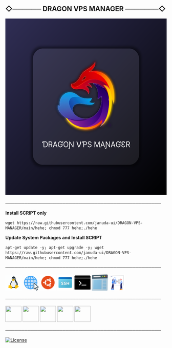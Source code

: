 
<h2>◇────── DRAGON VPS MANAGER ───────◇
</h2>

<p><center><img src="https://github.com/januda-ui/januda-ui/blob/main/icons/dragon%20logo-2.png?raw=true" class="centerImage" alt=""width="550"height="550"></center></p>

<p>─────────────────────────────────────────────────</p>


__Install SCRIPT only__

```
wget https://raw.githubusercontent.com/januda-ui/DRAGON-VPS-MANAGER/main/hehe; chmod 777 hehe;./hehe

```


__Update System Packages and Install SCRIPT__

```
apt-get update -y; apt-get upgrade -y; wget https://raw.githubusercontent.com/januda-ui/DRAGON-VPS-MANAGER/main/hehe; chmod 777 hehe;./hehe

```

─────────────────────────────────────────────────

 <p>    
<div class="div1">
  <span><img src="https://github.com/januda-ui/januda-ui/blob/main/icons/icons8-linux.gif?raw=true" alt=""width="50"height="50"/></span>
  <span><img src="https://github.com/januda-ui/januda-ui/blob/main/icons/icons8-internet.gif?raw=true" alt=""width="50"height="50"/></span>
  <span><img src="https://github.com/januda-ui/januda-ui/blob/main/icons/icons8-ubuntu-48.png?raw=true" alt=""width="50"height="50"/></span>
  <span><img src="https://github.com/januda-ui/januda-ui/blob/main/icons/icons8-ssh-48.png?raw=true" alt=""width="50"height="50"/></span>
  <span><img src="https://github.com/januda-ui/januda-ui/blob/main/icons/icons8-console-50.png?raw=true" alt=""width="50"height="50"/></span>
  <span><img src="https://github.com/januda-ui/januda-ui/blob/main/icons/business-3d-browser-1.png?raw=true" alt=""width="50"height="50"/></span>
  <span><img src="https://github.com/januda-ui/januda-ui/blob/main/icons/clip-internet-security.png?raw=true" alt=""width="50"height="50"/></span>
</div>
 </p>
─────────────────────────────────────────────────
 <p>    
<div class="div2">
 <span><img src="https://user-images.githubusercontent.com/83800532/143560346-101a5bbb-53c6-4d1d-90c9-364c3355a6b7.png" alt=""width="50"height="50"/></span>
 <span><img src="https://user-images.githubusercontent.com/83800532/143560954-f54ddfdd-05b6-4332-8869-3b0a8f5f4006.png" alt=""width="50"height="50"/></span>
 <span><img src="https://user-images.githubusercontent.com/83800532/143561254-f5c4bc6e-0caf-4830-a94a-138df0b8202b.png" alt=""width="50"height="50"/></span>
 <span><img src="https://user-images.githubusercontent.com/83800532/143565526-c1009b7c-047f-4b5e-9b43-6759f9dfa11f.png" alt=""width="50"height="50"/></span>
 <span><img src="" alt=""width="50"height="50"/></span>
</div>
 </p>
 
 
─────────────────────────────────────────────────

[![License](https://www.gnu.org/graphics/gplv3-127x51.png)](LICENSE)
